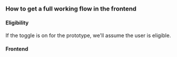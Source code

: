 ### How to get a full working flow in the frontend
#### Eligibility
If the toggle is on for the prototype, we'll assume the user is eligible.
#### Frontend